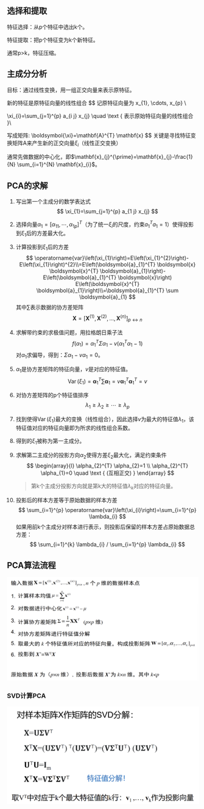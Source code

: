 ## 选择和提取

特征选择：从p个特征中选出k个。

特征提取：把p个特征变为k个新特征。

通常p>k，特征压缩。

## 主成分分析

目标：通过线性变换，用一组正交向量来表示原特征。

新的特征是原特征向量的线性组合
$$
记原特征向量为  x_{1}, \cdots, x_{p} \\

\xi_{i}=\sum_{j=1}^{p} a_{i j} x_{j} \quad \text { 表示原始特征向量的线性组合 }\\

写成矩阵:  \boldsymbol{\xi}=\mathbf{A}^{T} \mathbf{x}
$$
关键是寻找特征变换矩阵A来产生新的正交向量$\xi_{i}$（线性正交变换）

通常先做数据的中心化，即$\mathbf{x}_{j}^{\prime}=\mathbf{x}_{j}-\frac{1}{N} \sum_{i=1}^{N} \mathbf{x}_{i}$。

## PCA的求解

1. 写出第一个主成分的数学表达式
   $$
   \xi_{1}=\sum_{j=1}^{p} a_{1 j} x_{j}
   $$

2. 选择向量$\alpha_{1}=\left[\alpha_{11}, \cdots, \alpha_{1 p}\right]^{T}$（为了统一$\xi_i$的尺度，约束$a_{1}^{T} a_{1}=1$）使得投影到$\xi_1$后的方差最大化。

3. 计算投影到$\xi_1$后的方差
   $$
   \operatorname{var}\left(\xi_{1}\right)=E\left(\xi_{1}^{2}\right)-E\left(\xi_{1}\right)^{2}\\=E\left(\boldsymbol{a}_{1}^{T} \boldsymbol{x} \boldsymbol{x}^{T} \boldsymbol{a}_{1}\right)-E\left(\boldsymbol{a}_{1}^{T} \boldsymbol{x}\right) E\left(\boldsymbol{x}^{T} \boldsymbol{a}_{1}\right)\\=\boldsymbol{a}_{1}^{T} \sum \boldsymbol{a}_{1}
   $$
   其中$\sum$表示数据的协方差矩阵
   $$
   \mathbf{X}=\left[\mathbf{X}^{(1)}, \mathbf{X}^{(2)}, \ldots, \mathbf{X}^{(n)}\right]_{p \leftrightarrow n}
   $$

4. 求解带约束的求极值问题，用拉格朗日乘子法
   $$
   f\left(\alpha_{1}\right)=\alpha_{1}^{T} \Sigma \alpha_{1}-v\left(\alpha_{1}^{T} \alpha_{1}-1\right)
   $$
   对$\alpha_1$求偏导，得到：$\Sigma \alpha_{1}-v \alpha_{1}=0$。

5. $\alpha_1$是协方差矩阵的特征向量，$v$是对应的特征值。
   $$
   \operatorname{Var}\left(\xi_{1}\right)=\boldsymbol{\alpha}_{1}^{T} \sum \boldsymbol{\alpha}_{1}=v \boldsymbol{\alpha}_{1}^{T} \boldsymbol{\alpha}_{1}^{T}=v
   $$

6. 对协方差矩阵的p个特征值排序
   $$
   \lambda_{1} \geq \lambda_{2} \geq \cdots \geq \lambda_{p}
   $$

7. 找到使得$\operatorname{Var}\left(\xi_{1}\right)$最大的变换（线性组合），因此选择$v$为最大的特征值$\lambda_1$，该特征值对应的特征向量即为所求的线性组合系数。

8. 得到的$\xi_1$被称为第一主成分。

9. 求解第二主成分的投影方向$\alpha_2$使得方差$\xi_2$最大化，满足约束条件
   $$
   \begin{array}{l}
   \alpha_{2}^{T} \alpha_{2}=1 \\
   \alpha_{2}^{T} \alpha_{1}=0 \quad \text { (互相正交) }
   \end{array}
   $$

   > 第k个主成分投影方向就是第k大的特征值$\lambda_k$对应的特征向量。

10. 投影后的样本方差等于原始数据的样本方差
    $$
    \sum_{i=1}^{p} \operatorname{var}\left(\xi_{i}\right)=\sum_{i=1}^{p} \lambda_{i}
    $$
    如果用前k个主成分对样本进行表示，则投影后保留的样本方差占原始数据总方差：
    $$
    \sum_{i=1}^{k} \lambda_{i} / \sum_{i=1}^{p} \lambda_{i}
    $$

## PCA算法流程

![image-20220426104959558](11-%E7%89%B9%E5%BE%81%E6%8F%90%E5%8F%96%E4%B8%8E%E6%95%B0%E6%8D%AE%E5%8F%AF%E8%A7%86%E5%8C%96.assets/image-20220426104959558.png)

### SVD计算PCA

![image-20220426110225151](11-%E7%89%B9%E5%BE%81%E6%8F%90%E5%8F%96%E4%B8%8E%E6%95%B0%E6%8D%AE%E5%8F%AF%E8%A7%86%E5%8C%96.assets/image-20220426110225151.png)
